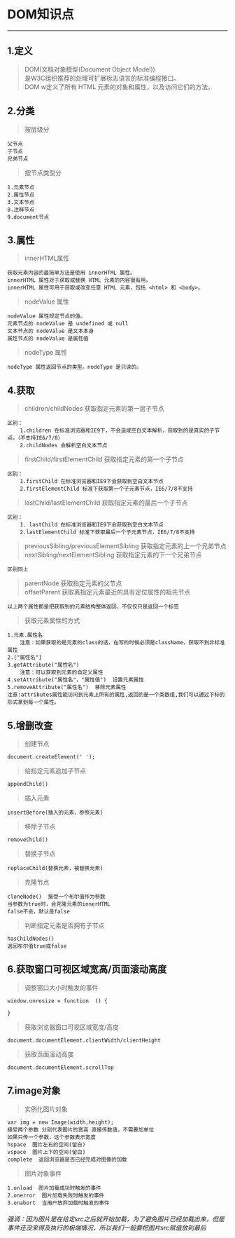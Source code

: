 # DOM知识点  
***
## 1.定义  
> DOM(文档对象模型(Document Object Model))   
是W3C组织推荐的处理可扩展标志语言的标准编程接口。  
DOM w定义了所有 HTML 元素的对象和属性，以及访问它们的方法。

## 2.分类  
> 按层级分  

	父节点  
	子节点  
	兄弟节点  
> 按节点类型分  

	1.元素节点
	2.属性节点
	3.文本节点
	8.注释节点
	9.document节点  

## 3.属性  
> innerHTML属性  

	获取元素内容的最简单方法是使用 innerHTML 属性。  
	innerHTML 属性对于获取或替换 HTML 元素的内容很有用。  
	innerHTML 属性可用于获取或改变任意 HTML 元素，包括 <html> 和 <body>。  
> nodeValue 属性

	nodeValue 属性规定节点的值。  
	元素节点的 nodeValue 是 undefined 或 null
	文本节点的 nodeValue 是文本本身  
	属性节点的 nodeValue 是属性值
> nodeType 属性

	nodeType 属性返回节点的类型。nodeType 是只读的。


## 4.获取  
> children/childNodes 获取指定元素的第一层子节点  

	区别：
		1.children 在标准浏览器和IE9下，不会造成空白文本解析，获取到的是真实的子节点。（不支持IE6/7/8）
		2.childNodes 会解析空白文本节点  
> firstChild/firstElementChild 获取指定元素的第一个子节点  

	区别：
		1.firstChild 在标准浏览器和IE9下会获取到空白文本节点
		2.firstElementChild 标准下获取第一个子元素节点，IE6/7/8不支持
> lastChild/lastElementChild 获取指定元素的最后一个子节点  

	区别：
		1. lastChild 在标准浏览器和IE9下会获取到空白文本节点  
		2.lastElementChild 标准下获取最后一个子元素节点，IE6/7/8不支持  
> previousSibling/previousElementSibling 获取指定元素的上一个兄弟节点  
> nextSibling/nextElementSibling 获取指定元素的下一个兄弟节点  

	区别同上
> parentNode 获取指定元素的父节点  
> offsetParent 获取离指定元素最近的具有定位属性的祖先节点  

	以上两个属性都是把获取到的元素结构整体返回，不仅仅只是返回一个标签  
> 获取元素属性的方式  

	1.元素.属性名
		注意：如果获取的是元素的class的话，在写的时候必须是className，获取不到非标准属性
	2.["属性名"]
	3.getAttribute("属性名")
		注意：可以获取到元素的自定义属性
	4.setAttribute("属性名"，"属性值")  设置元素属性
	5.removeAttribute("属性名")  移除元素属性
	注意:attributes属性能访问到元素上所有的属性,返回的是一个类数组,我们可以通过下标的形式拿到每一个属性。  

## 5.增删改查
> 创建节点

	document.createElement(' ');
> 给指定元素追加子节点  

	appendChild()
> 插入元素  

	insertBefore(插入的元素，参照元素)
> 移除子节点  

	removeChild()
> 替换子节点  

	replaceChild(替换元素，被替换元素)
> 克隆节点  

	cloneNode()  接受一个布尔值作为参数  
	当参数为true时，会克隆元素的innerHTML  
	false不会，默认是false  
> 判断指定元素是否拥有子节点  

	hasChildNodes()  
	返回布尔值true或false  
	
## 6.获取窗口可视区域宽高/页面滚动高度  
> 调整窗口大小时触发的事件  

	window.onresize = function  () {
		
	}
> 获取浏览器窗口可视区域宽度/高度  

	document.documentElement.clientWidth/clientHeight
> 获取页面滚动高度

	document.documentElement.scrollTop

	
## 7.image对象
> 实例化图片对象  

	var img = new Image(width,height);
	接受两个参数 分别代表图片的宽高 直接传数值，不需要加单位
	如果只传一个参数，这个参数表示宽度
	hspace  图片左右的空间(留白)
	vspace  图片上下的空间(留白)
	complete  返回浏览器是否已经完成对图像的加载
> 图片对象事件

	1.onload  图片加载成功时触发的事件
	2.onerror  图片加载失败时触发的事件
	3.onabort  当用户放弃加载时触发的事件
	
###### 强调：因为图片是在给定src之后就开始加载，为了避免图片已经加载出来，但是事件还没来得及执行的极端情况，所以我们一般要把图片src赋值放到最后 











	